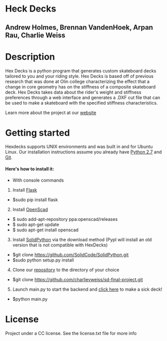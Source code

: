# Heck Decks
## Andrew Holmes, Brennan VandenHoek, Arpan Rau, Charlie Weiss

# Description
Hex Decks is a python program that generates custom skateboard decks tailored to you and your riding style. Hex Decks is based off of previous research that was done at Olin college characterizing the effect that a change in core geometry has on the stiffness of a composite skateboard deck. Hex Decks takes data about the rider's weight and stiffness preferences through a web interface and generates a .DXF cut file that can be used to make a skateboard with the specified stiffness characteristics. 

Learn more about the project at our [website](https://sites.google.com/view/hexdeck)

# Getting started
Hexdecks supports UNIX environments and was built in and for Ubuntu Linux. Our installation instructions assume you already have [Python 2.7](https://www.python.org/download/releases/2.7/) and [Git](https://git-scm.com/downloads).
#### Here's how to install it:
* With console commands

1. Install [Flask](http://flask.pocoo.org/) 
  * $sudo pip install flask 
2. Install [OpenScad](http://www.openscad.org/) 
  * $ sudo add-apt-repository ppa:openscad/releases    
  * $ sudo apt-get update 
  * $ sudo apt-get install openscad 
3. Install [SolidPython](https://github.com/SolidCode/SolidPython#installing-solidpython) via the download method (PypI will install an old version that is not compatible with HexDecks) 
  * $git clone https://github.com/SolidCode/SolidPython.git  
  * $sudo python setup.py install 
4. Clone our [repository](https://github.com/charlievweiss/sd-final-project) to the directory of your choice 
  * $git clone https://github.com/charlievweiss/sd-final-project.git 
5. Launch main.py to start the backend and [click here](http://127.0.0.1:5000/) to make a sick deck! 
  * $python main.py 

# License

Project under a CC license. See the license.txt file for more info

  
